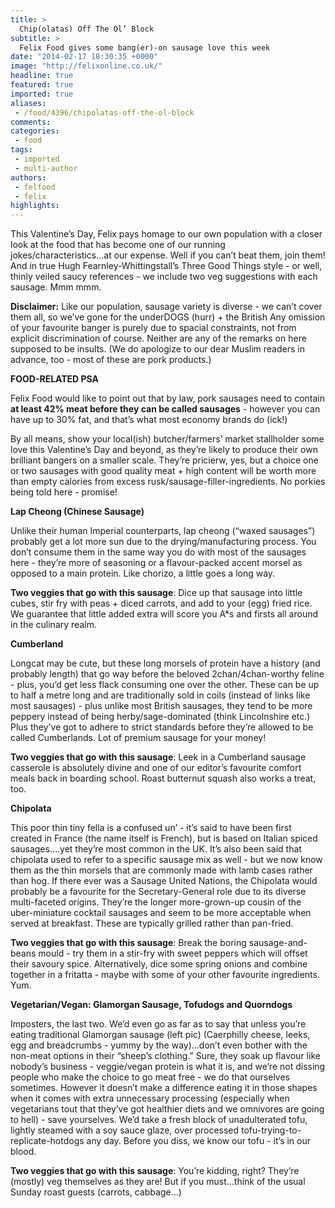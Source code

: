 ```yaml
---
title: >
  Chip(olatas) Off The Ol’ Block
subtitle: >
  Felix Food gives some bang(er)-on sausage love this week
date: "2014-02-17 18:30:35 +0000"
image: "http://felixonline.co.uk/"
headline: true
featured: true
imported: true
aliases:
 - /food/4396/chipolatas-off-the-ol-block
comments:
categories:
 - food
tags:
 - imported
 - multi-author
authors:
 - felfood
 - felix
highlights:
---
```


This Valentine’s Day, Felix pays homage to our own population with a closer look at the food that has become one of our running jokes/characteristics...at our expense. Well if you can’t beat them, join them! And in true Hugh Fearnley-Whittingstall’s Three Good Things style - or well, thinly veiled saucy references - we include two veg suggestions with each sausage. Mmm mmm.

__Disclaimer:__ Like our population, sausage variety is diverse - we can’t cover them all, so we’ve gone for the underDOGS (hurr) + the British Any omission of your favourite banger is purely due to spacial constraints, not from explicit discrimination of course. Neither are any of the remarks on here supposed to be insults. (We do apologize to our dear Muslim readers in advance, too - most of these are pork products.)

__FOOD-RELATED PSA__

Felix Food would like to point out that by law, pork sausages need to contain __at least 42% meat before they can be called sausages__ - however you can have up to 30% fat, and that’s what most economy brands do (ick!)

By all means, show your local(ish) butcher/farmers’ market stallholder some love this Valentine’s Day and beyond, as they’re likely to produce their own brilliant bangers on a smaller scale. They’re pricierw, yes, but a choice one or two sausages with good quality meat + high content will be worth more than empty calories from excess rusk/sausage-filler-ingredients. No porkies being told here - promise!

__Lap Cheong (Chinese Sausage)__

Unlike their human Imperial counterparts, lap cheong (“waxed sausages”) probably get a lot more sun due to the drying/manufacturing process. You don’t consume them in the same way you do with most of the sausages here - they’re more of seasoning or a flavour-packed accent morsel as opposed to a main protein. Like chorizo, a little goes a long way.

__Two veggies that go with this sausage__: Dice up that sausage into little cubes, stir fry with peas + diced carrots, and add to your (egg) fried rice. We guarantee that little added extra will score you A*s and firsts all around in the culinary realm.

__Cumberland__

Longcat may be cute, but these long morsels of protein have a history (and probably length) that go way before the beloved 2chan/4chan-worthy feline - plus, you’d get less flack consuming one over the other. These can be up to half a metre long and are traditionally sold in coils (instead of links like most sausages) - plus unlike most British sausages, they tend to be more peppery instead of being herby/sage-dominated (think Lincolnshire etc.) Plus they’ve got to adhere to strict standards before they’re allowed to be called Cumberlands. Lot of premium sausage for your money!

__Two veggies that go with this sausage__: Leek in a Cumberland sausage casserole is absolutely divine and one of our editor’s favourite comfort meals back in boarding school. Roast butternut squash also works a treat, too.

__Chipolata__

This poor thin tiny fella is a confused un’ - it’s said to have been first created in France (the name itself is French), but is based on Italian spiced sausages….yet they’re most common in the UK. It’s also been said that chipolata used to refer to a specific sausage mix as well - but we now know them as the thin morsels that are commonly made with lamb cases rather than hog. If there ever was a Sausage United Nations, the Chipolata would probably be a favourite for the Secretary-General role due to its diverse multi-faceted origins. They’re the longer more-grown-up cousin of the uber-miniature cocktail sausages and seem to be more acceptable when served at breakfast. These are typically grilled rather than pan-fried.

__Two veggies that go with this sausage__: Break the boring sausage-and-beans mould - try them in a stir-fry with sweet peppers which will offset their savoury spice. Alternatively, dice some spring onions and combine together in a fritatta - maybe with some of your other favourite ingredients. Yum.

__Vegetarian/Vegan: Glamorgan Sausage, Tofudogs and Quorndogs__

Imposters, the last two. We’d even go as far as to say that unless you’re eating traditional Glamorgan sausage (left pic) (Caerphilly cheese, leeks, egg and breadcrumbs - yummy by the way)...don’t even bother with the non-meat options in their “sheep’s clothing.” Sure, they soak up flavour like nobody’s business - veggie/vegan protein is what it is, and we’re not dissing people who make the choice to go meat free - we do that ourselves sometimes. However it doesn’t make a difference eating it in those shapes when it comes with extra unnecessary processing (especially when vegetarians tout that they’ve got healthier diets and we omnivores are going to hell) - save yourselves. We’d take a fresh block of unadulterated tofu, lightly steamed with a soy sauce glaze, over processed tofu-trying-to-replicate-hotdogs any day. Before you diss, we know our tofu - it’s in our blood.

__Two veggies that go with this sausage__: You’re kidding, right? They’re (mostly) veg themselves as they are! But if you must...think of the usual Sunday roast guests (carrots, cabbage…)
